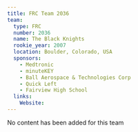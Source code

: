 ```yaml
---
title: FRC Team 2036
team:
  type: FRC
  number: 2036
  name: The Black Knights
  rookie_year: 2007
  location: Boulder, Colorado, USA
  sponsors:
    - Medtronic
    - minuteKEY
    - Ball Aerospace & Technologies Corp
    - Quick Left
    - Fairview High School
  links:
    Website: 
---
```

No content has been added for this team